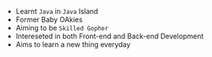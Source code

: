 - Learnt `Java` in `Java` Island
- Former Baby OAkies
- Aiming to be `Skilled Gopher`
- Intereseted in both Front-end and Back-end Development
- Aims to learn a new thing everyday
